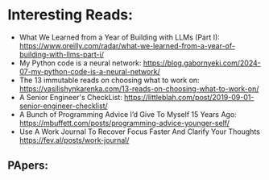 # Interesting Reads:

- What We Learned from a Year of Building with LLMs (Part I): https://www.oreilly.com/radar/what-we-learned-from-a-year-of-building-with-llms-part-i/
- My Python code is a neural network: https://blog.gabornyeki.com/2024-07-my-python-code-is-a-neural-network/ 
- The 13 immutable reads on choosing what to work on: https://vasilishynkarenka.com/13-reads-on-choosing-what-to-work-on/
- A Senior Engineer's CheckList: https://littleblah.com/post/2019-09-01-senior-engineer-checklist/
- A Bunch of Programming Advice I’d Give To Myself 15 Years Ago: https://mbuffett.com/posts/programming-advice-younger-self/ 
- Use A Work Journal To Recover Focus Faster And Clarify Your Thoughts
 https://fev.al/posts/work-journal/

## PApers: 

